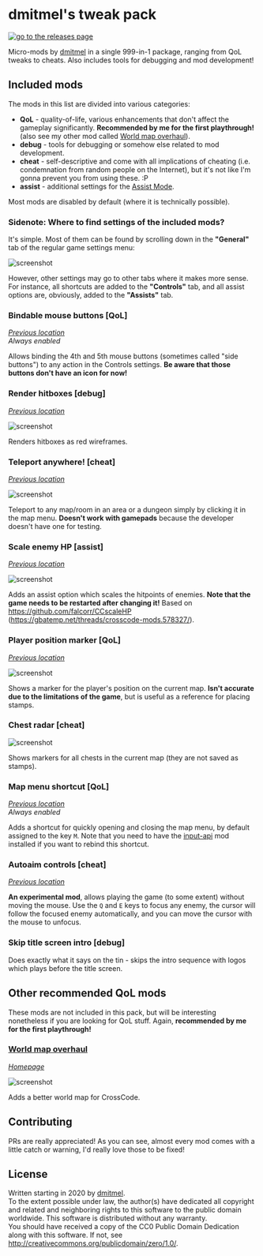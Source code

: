 # dmitmel's tweak pack

[![go to the releases page](https://raw.githubusercontent.com/CCDirectLink/organization/master/assets/badges/releases@2x.png)](https://github.com/dmitmel/crosscode-tweak-pack/releases)

Micro-mods by [dmitmel](https://github.com/dmitmel) in a single 999-in-1 package, ranging from QoL
tweaks to cheats. Also includes tools for debugging and mod development!

## Included mods

The mods in this list are divided into various categories:

- **QoL** - quality-of-life, various enhancements that don't affect the gameplay significantly.
  **Recommended by me for the first playthrough!** (also see my other mod called
  [World map overhaul](#world-map-overhaul)).
- **debug** - tools for debugging or somehow else related to mod development.
- **cheat** - self-descriptive and come with all implications of cheating (i.e. condemnation from
  random people on the Internet), but it's not like I'm gonna prevent you from using these. :P
- **assist** - additional settings for the
  [Assist Mode](https://www.reddit.com/r/Games/comments/9qhlc5/crosscode_updated_to_101_introduces_assist_mode/).

Most mods are disabled by default (where it is technically possible).

### Sidenote: Where to find settings of the included mods?

It's simple. Most of them can be found by scrolling down in the **"General"** tab of the regular
game settings menu:

![screenshot](screenshots/mod-settings.png)

However, other settings may go to other tabs where it makes more sense. For instance, all shortcuts
are added to the **"Controls"** tab, and all assist options are, obviously, added to the
**"Assists"** tab.

### Bindable mouse buttons [QoL]

[_Previous location_](https://github.com/dmitmel/dotfiles/commit/bddaea14dd98032b28abb1ab238dc7684466332a)
\
_Always enabled_

Allows binding the 4th and 5th mouse buttons (sometimes called "side buttons") to any action in the
Controls settings. **Be aware that those buttons don't have an icon for now!**

### Render hitboxes [debug]

[_Previous location_](https://github.com/dmitmel/crosscode-render-hitboxes)

![screenshot](screenshots/render-hitboxes.png)

Renders hitboxes as red wireframes.

### Teleport anywhere! [cheat]

[_Previous location_](https://github.com/dmitmel/crosscode-teleport-anywhere)

![screenshot](screenshots/teleport-anywhere.png)

Teleport to any map/room in an area or a dungeon simply by clicking it in the map menu. **Doesn't
work with gamepads** because the developer doesn't have one for testing.

### Scale enemy HP [assist]

[_Previous location_](https://github.com/dmitmel/crosscode-scale-enemy-hp)

![screenshot](screenshots/scale-enemy-hp.png)

Adds an assist option which scales the hitpoints of enemies. **Note that the game needs to be
restarted after changing it!** Based on <https://github.com/falcorr/CCscaleHP>
(<https://gbatemp.net/threads/crosscode-mods.578327/>).

### Player position marker [QoL]

[_Previous location_](https://github.com/dmitmel/dotfiles/commit/20d80eeb75244d13ca9847e45e92011cf4280ba9)

![screenshot](screenshots/player-position-marker.png)

Shows a marker for the player's position on the current map. **Isn't accurate due to the limitations
of the game**, but is useful as a reference for placing stamps.

### Chest radar [cheat]

![screenshot](screenshots/chest-radar.png)

Shows markers for all chests in the current map (they are not saved as stamps).

### Map menu shortcut [QoL]

[_Previous location_](https://github.com/dmitmel/dotfiles/commit/94ffec0a8dac79aa7e6d25a3b73d924e5b7f42d1)
\
_Always enabled_

Adds a shortcut for quickly opening and closing the map menu, by default assigned to the key `M`.
Note that you need to have the [input-api](https://github.com/CCDirectLink/input-api) mod installed
if you want to rebind this shortcut.

### Autoaim controls [cheat]

[_Previous location_](https://github.com/dmitmel/dotfiles/commit/6ce58bedee8a8157db1def6b09b8e910626118ca)

**An experimental mod**, allows playing the game (to some extent) without moving the mouse. Use the
`Q` and `E` keys to focus any enemy, the cursor will follow the focused enemy automatically, and you
can move the cursor with the mouse to unfocus.

### Skip title screen intro [debug]

Does exactly what it says on the tin - skips the intro sequence with logos which plays before the
title screen.

## Other recommended QoL mods

These mods are not included in this pack, but will be interesting nonetheless if you are looking for
QoL stuff. Again, **recommended by me for the first playthrough!**

### [World map overhaul](https://github.com/dmitmel/cc-world-map-overhaul#readme)

[_Homepage_](https://github.com/dmitmel/cc-world-map-overhaul#readme)

![screenshot](https://raw.githubusercontent.com/dmitmel/cc-world-map-overhaul/master/screenshot.png)

Adds a better world map for CrossCode.

## Contributing

PRs are really appreciated! As you can see, almost every mod comes with a little catch or warning,
I'd really love those to be fixed!

## License

Written starting in 2020 by [dmitmel](https://github.com/dmitmel). \
To the extent possible under law, the author(s) have dedicated all copyright and related and neighboring
rights to this software to the public domain worldwide. This software is distributed without any warranty.
\
You should have received a copy of the CC0 Public Domain Dedication along with this software. If
not, see <http://creativecommons.org/publicdomain/zero/1.0/>.
